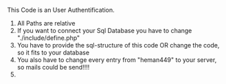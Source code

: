 This Code is an User Authentification.

1. All Paths are relative
2. If you want to connect your Sql Database you have to change "./include/define.php"
3. You have to provide the sql-structure of this code OR change the code, so it fits to your database          
4.  You also have to change every entry from "heman449" to your server, so mails could be send!!!!
5.  
